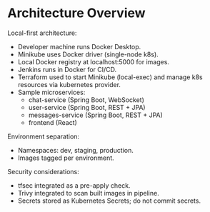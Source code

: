 # Architecture Overview

Local-first architecture:
- Developer machine runs Docker Desktop.
- Minikube uses Docker driver (single-node k8s).
- Local Docker registry at localhost:5000 for images.
- Jenkins runs in Docker for CI/CD.
- Terraform used to start Minikube (local-exec) and manage k8s resources via kubernetes provider.
- Sample microservices:
  - chat-service (Spring Boot, WebSocket)
  - user-service (Spring Boot, REST + JPA)
  - messages-service (Spring Boot, REST + JPA)
  - frontend (React)

Environment separation:
- Namespaces: dev, staging, production.
- Images tagged per environment.

Security considerations:
- tfsec integrated as a pre-apply check.
- Trivy integrated to scan built images in pipeline.
- Secrets stored as Kubernetes Secrets; do not commit secrets.

